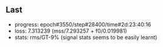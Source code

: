 ## Last
- progress: epoch#3550/step#28400/time#2d:23:40:16
- loss: 7.313239 (mss/7.293257 + f0/0.019981)
- stats: rms/GT-9% (signal stats seems to be easily learnt)
